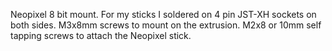 Neopixel 8 bit mount. 
For my sticks I soldered on 4 pin JST-XH sockets on both sides. 
M3x8mm screws to mount on the extrusion. 
M2x8 or 10mm self tapping screws to attach the Neopixel stick. 
